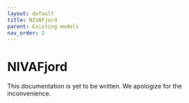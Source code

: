 ```yaml
---
layout: default
title: NIVAFjord
parent: Existing models
nav_order: 2
---
```


# NIVAFjord

This documentation is yet to be written. We apologize for the inconvenience.